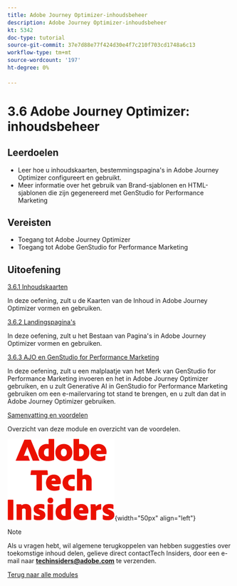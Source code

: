 ```yaml
---
title: Adobe Journey Optimizer-inhoudsbeheer
description: Adobe Journey Optimizer-inhoudsbeheer
kt: 5342
doc-type: tutorial
source-git-commit: 37e7d88e77f424d30e4f7c210f703cd1748a6c13
workflow-type: tm+mt
source-wordcount: '197'
ht-degree: 0%

---
```


# 3.6 Adobe Journey Optimizer: inhoudsbeheer

## Leerdoelen

- Leer hoe u inhoudskaarten, bestemmingspagina&#39;s in Adobe Journey Optimizer configureert en gebruikt.
- Meer informatie over het gebruik van Brand-sjablonen en HTML-sjablonen die zijn gegenereerd met GenStudio for Performance Marketing

## Vereisten

- Toegang tot Adobe Journey Optimizer
- Toegang tot Adobe GenStudio for Performance Marketing

## Uitoefening

[3.6.1 Inhoudskaarten](./ex1.md)

In deze oefening, zult u de Kaarten van de Inhoud in Adobe Journey Optimizer vormen en gebruiken.

[3.6.2 Landingspagina&#39;s](./ex2.md)

In deze oefening, zult u het Bestaan van Pagina&#39;s in Adobe Journey Optimizer vormen en gebruiken.

[3.6.3 AJO en GenStudio for Performance Marketing](./ex3.md)

In deze oefening, zult u een malplaatje van het Merk van GenStudio for Performance Marketing invoeren en het in Adobe Journey Optimizer gebruiken, en u zult Generative AI in GenStudio for Performance Marketing gebruiken om een e-mailervaring tot stand te brengen, en u zult dan dat in Adobe Journey Optimizer gebruiken.

[Samenvatting en voordelen](./summary.md)

Overzicht van deze module en overzicht van de voordelen.

![&#x200B; Indexen van de Tech &#x200B;](./../../../../assets/images/techinsiders.png){width="50px" align="left"}

>[!NOTE]
>
>Als u vragen hebt, wil algemene terugkoppelen van hebben suggesties over toekomstige inhoud delen, gelieve direct contactTech Insiders, door een e-mail naar **techinsiders@adobe.com** te verzenden.

[Terug naar alle modules](./../../../../overview.md)
